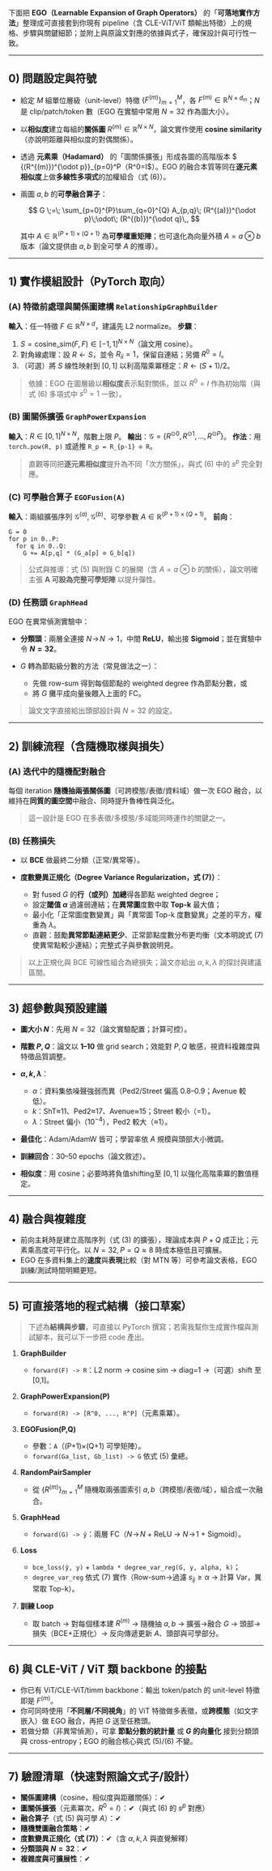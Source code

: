 下面把 **EGO（Learnable Expansion of Graph Operators）** 的「**可落地實作方法**」整理成可直接套到你現有 pipeline（含 CLE-ViT/ViT 類輸出特徵）上的規格、步驟與關鍵細節；並附上與原論文對應的依據與式子，確保設計與可行性一致。

---

## 0) 問題設定與符號

* 給定 $M$ 組單位層級（unit-level）特徵 $\{F^{(m)}\}_{m=1}^M$，各 $F^{(m)}\in\mathbb{R}^{N\times d_m}$；$N$ 是 clip/patch/token 數（EGO 在實驗中常用 $N=32$ 作為圖大小）。
* 以**相似度**建立每組的**關係圖** $R^{(m)}\in\mathbb{R}^{N\times N}$，論文實作使用 **cosine similarity**（亦說明距離與相似度的對偶關係）。
* 透過 **元素乘（Hadamard）** 的「圖關係擴張」形成各圖的高階版本 $ \{(R^{(m)})^{\odot p}\}_{p=0}^P$（$R^0=I$）。EGO 的融合本質等同在**逐元素相似度**上做**多線性多項式**的加權組合（式 (6)）。
* 兩圖 $a,b$ 的**可學融合算子**：

  $$
  G \;=\; \sum_{p=0}^{P}\sum_{q=0}^{Q} A_{p,q}\; (R^{(a)})^{\odot p}\;\odot\; (R^{(b)})^{\odot q}\,,
  $$

  其中 $A\in\mathbb{R}^{(P+1)\times(Q+1)}$ 為**可學權重矩陣**；也可退化為向量外積 $A=a\otimes b$ 版本（論文提供由 $a,b$ 到全可學 $A$ 的推導）。

---

## 1) 實作模組設計（PyTorch 取向）

### (A) 特徵前處理與關係圖建構 `RelationshipGraphBuilder`

**輸入**：任一特徵 $F\in\mathbb{R}^{N\times d}$，建議先 L2 normalize。
**步驟**：

1. $S = \text{cosine\_sim}(F,F)\in[-1,1]^{N\times N}$（論文用 cosine）。
2. 對角線處理：設 $R\gets S$，並令 $R_{ii}=1$，保留自連結；另備 $R^0=I$。
3. （可選）將 $S$ 線性映射到 $[0,1]$ 以利高階乘冪穩定：$R\leftarrow (S+1)/2$。

> 依據：EGO 在圖層級以**相似度**表示點對關係，並以 $R^0=I$ 作為初始階（與式 (6) 多項式中 $s^0=1$ 一致）。

### (B) 圖關係擴張 `GraphPowerExpansion`

**輸入**：$R\in[0,1]^{N\times N}$，階數上限 $P$。
**輸出**：$\mathcal{G}=\{R^{\odot 0},R^{\odot 1},\dots,R^{\odot P}\}$。
**作法**：用 `torch.pow(R, p)` 或遞推 `R_p = R_{p-1} ⊙ R`。

> 直觀等同把**逐元素相似度**提升為不同「次方關係」，與式 (6) 中的 $s^p$ 完全對應。

### (C) 可學融合算子 `EGOFusion(A)`

**輸入**：兩組擴張序列 $\mathcal{G}^{(a)},\mathcal{G}^{(b)}$、可學參數 $A\in\mathbb{R}^{(P+1)\times(Q+1)}$。
**前向**：

```text
G = 0
for p in 0..P:
  for q in 0..Q:
    G += A[p,q] * (G_a[p] ⊙ G_b[q])
```

> 公式與推導：式 (5) 與附錄 C 的展開（含 $A=a\otimes b$ 的關係），論文明確主張 **A 可設為完整可學矩陣** 以提升彈性。

### (D) 任務頭 `GraphHead`

EGO 在異常偵測實驗中：

* **分類頭**：兩層全連接 $N\!\to\! N \to 1$，中間 **ReLU**，輸出接 **Sigmoid**；並在實驗中令 **$N=32$**。
* $G$ 轉為節點級分數的方法（常見做法之一）：

  * 先做 row-sum 得到每個節點的 weighted degree 作為節點分數，或
  * 將 $G$ 攤平成向量後餵入上面的 FC。

> 論文文字直接給出頭部設計與 $N=32$ 的設定。

---

## 2) 訓練流程（含隨機取樣與損失）

### (A) 迭代中的**隨機配對融合**

每個 iteration **隨機抽兩張關係圖**（可跨模態/表徵/資料域）做一次 EGO 融合，以維持在**同質的圖空間**中融合、同時提升魯棒性與泛化。

> 這一設計是 EGO 在多表徵/多模態/多域能同時運作的關鍵之一。

### (B) 任務損失

* 以 **BCE** 做最終二分類（正常/異常等）。
* **度數變異正規化（Degree Variance Regularization，式 (7)）**：

  * 對 fused $G$ 的**行（或列）加總**得各節點 weighted degree；
  * 設定**閾值 $\alpha$** 過濾弱連結；在**異常圖**度數中取 **Top-k** 最大值；
  * 最小化「正常圖度數變異」與「異常圖 Top-k 度數變異」之差的平方，權重為 $\lambda$。
  * 直觀：鼓勵**異常節點連結更少**、正常節點度數分布更均衡（文本明說式 (7) 使異常點較少連結）；完整式子與參數說明見。

> 以上正規化與 BCE 可線性組合為總損失；論文亦給出 $\alpha,k,\lambda$ 的探討與建議區間。

---

## 3) 超參數與預設建議

* **圖大小 $N$**：先用 $N=32$（論文實驗配置；計算可控）。
* **階數 $P,Q$**：論文以 **1–10** 做 grid search；效能對 $P,Q$ 敏感，視資料複雜度與特徵品質調整。
* **$\alpha,k,\lambda$**：

  * $\alpha$：資料集依噪聲強弱而異（Ped2/Street 偏高 0.8–0.9；Avenue 較低）。
  * $k$：ShT≈11、Ped2≈17、Avenue≈15；Street 較小（=1）。
  * $\lambda$：Street 偏小（$10^{-4}$），Ped2 較大（≈1）。
* **最佳化**：Adam/AdamW 皆可；學習率依 $A$ 規模與頭部大小微調。
* **訓練回合**：30–50 epochs（論文敘述）。
* **相似度**：用 cosine；必要時將負值shifting至 $[0,1]$ 以強化高階乘冪的數值穩定。

---

## 4) 融合與複雜度

* 前向主耗時是建立高階序列（式 (3) 的擴張），理論成本與 $P{+}Q$ 成正比；元素乘高度可平行化。以 $N=32, P=Q\approx 8$ 時成本極低且可擴展。
* EGO 在多資料集上的**速度**與**表現**比較（對 MTN 等）可參考論文表格，EGO 訓練/測試時間明顯更短。

---

## 5) 可直接落地的程式結構（接口草案）

> 下述為**結構與步驟**，可直接以 PyTorch 撰寫；若需我幫你生成實作檔與測試腳本，我可以下一步把 code 產出。

1. **GraphBuilder**

   * `forward(F) -> R`：L2 norm → cosine sim → diag=1 →（可選）shift 至 \[0,1]。
2. **GraphPowerExpansion(P)**

   * `forward(R) -> [R^0, ..., R^P]`（元素乘冪）。
3. **EGOFusion(P,Q)**

   * 參數：`A`（(P+1)×(Q+1) 可學矩陣）。
   * `forward(Ga_list, Gb_list) -> G` 依式 (5) 彙總。
4. **RandomPairSampler**

   * 從 $\{R^{(m)}\}_{m=1}^M$ 隨機取兩張圖索引 $a,b$（跨模態/表徵/域），組合成一次融合。
5. **GraphHead**

   * `forward(G) -> ŷ`：兩層 FC（$N\!\to\!N$ + ReLU → $N\!\to\!1$ + Sigmoid）。
6. **Loss**

   * `bce_loss(ŷ, y)` + `lambda * degree_var_reg(G, y, alpha, k)`；
   * `degree_var_reg` 依式 (7) 實作（Row-sum→過濾 $s_{ij}\ge\alpha$ → 計算 Var，異常取 Top-k）。
7. **訓練 Loop**

   * 取 batch → 對每個樣本建 $R^{(m)}$ → 隨機抽 $a,b$ → 擴張→融合 $G$ → 頭部→損失（BCE+正規化）→ 反向傳遞更新 $A$、頭部與可學部分。

---

## 6) 與 CLE-ViT / ViT 類 backbone 的接點

* 你已有 ViT/CLE-ViT/timm backbone：輸出 token/patch 的 unit-level 特徵即是 $F^{(m)}$。
* 你可同時使用「**不同層/不同視角**」的 ViT 特徵做多表徵，或**跨模態**（如文字嵌入）做 EGO 融合，再把 $G$ 送至任務頭。
* 若做分類（非異常偵測），可拿 **節點分數的統計量** 或 **$G$ 的向量化** 接到分類頭與 cross-entropy；EGO 的融合核心與式 (5)/(6) 不變。

---

## 7) 驗證清單（快速對照論文式子/設計）

* **關係圖建構**（cosine，相似度與距離關係）：✔
* **圖關係擴張**（元素冪次，$R^0=I$）：✔（與式 (6) 的 $s^p$ 對應）
* **融合算子**（式 (5) 與可學 $A$）：✔
* **隨機雙圖融合策略**：✔
* **度數變異正規化（式 (7)）**：✔（含 $\alpha,k,\lambda$ 與直覺解釋）
* **分類頭與 $N=32$**：✔
* **複雜度與可擴展性**：✔
